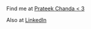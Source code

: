 Find me at [Prateek Chanda < 3](prateekiiest.github.io)

Also at [LinkedIn](https://www.linkedin.com/in/prateek-chanda-iiest/)


